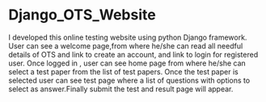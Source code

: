 # Django_OTS_Website
I developed this online testing website using python Django framework. 
User can see a welcome page,from where he/she can read all needful details of OTS and link to create an account, and link to login for registered user.
Once logged in , user can see home page from where he/she can select a test paper from the list of test papers.
Once the test paper is selected user can see test page where a list of questions with options to select as answer.Finally submit the test and result page will appear.

